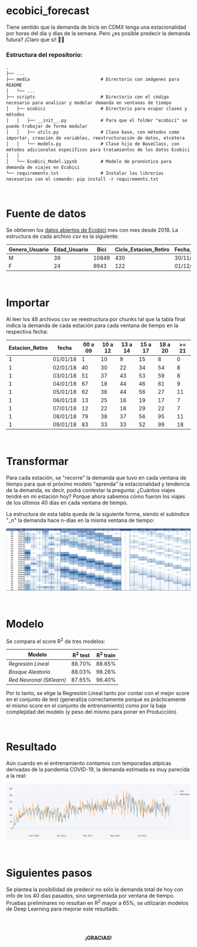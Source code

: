 # ecobici_forecast
Tiene sentido que la demanda de bicis en CDMX tenga una estacionalidad por horas del día y días de la semana. Pero ¿es posible predecir la demanda futura? 
¡Claro que sí! 🚴🏾

### Estructura del repositorio:
    .
    ├── ...
    ├── media                           # Directorio con imágenes para README
    │   └── ...
    ├── scripts                         # Directorio con el código necesario para analizar y modelar demanda en ventanas de tiempo
    │   ├── ecobici                     # Directorio para ocupar clases y métodos
    │   │   ├── __init__.py             # Para que el folder "ecobici" se puede trabajar de forma modular
    │   │   ├── utils.py                # Clase base, con métodos como importar, creación de variables, reestructuración de datos, etcétera
    │   │   └── models.py               # Clase hija de BaseClass, con métodos adicionales específicos para tratamientos de los datos Ecobici
    │   │
    │   └── EcoBici_Model.ipynb         # Modelo de pronóstico para demanda de viajes en Ecobici
    └── requirements.txt                # Instalar las librerías necesarias con el comando: pip install -r requirements.txt

<br>

# Fuente de datos

Se obtienen los [datos abiertos de Ecobici](https://www.ecobici.cdmx.gob.mx/es/informacion-del-servicio/open-data) mes con mes desde 2018. La estructura de cada archivo csv es la siguiente:

|Genero_Usuario|Edad_Usuario|Bici|Ciclo_Estacion_Retiro|Fecha_Retiro|Hora_Retiro|Ciclo_Estacion_Arribo|Fecha_Arribo|Hora_Arribo|
|---|---|---|---|---|---|---|---|---|
|M|39|10849|430|30/11/20|23:45:01|166|01/12/20|0:27:25|
|F|24|9943|122|01/12/20|5:55:41|326|01/12/20|6:21:13|

<br>

# Importar

Al leer los 48 archivos csv se reestructura por chunks tal que la tabla final indica la demanda de cada estación para cada ventana de tiempo en la respectiva fecha:

|Estacion_Retiro|fecha|00 a 09|10 a 12|13 a 14|15 a 17|18 a 20|>= 21|
|---|---|---|---|---|---|---|---|
|1|01/01/18|1|10|9|15|8|0|
|1|02/01/18|40|30|22|34|54|8|
|1|03/01/18|51|37|43|53|59|8|
|1|04/01/18|67|18|44|46|61|9|
|1|05/01/18|62|36|44|56|27|11|
|1|06/01/18|13|25|16|19|17|7|
|1|07/01/18|12|22|18|29|22|7|
|1|08/01/18|79|38|37|56|95|11|
|1|09/01/18|83|33|33|52|99|18|

<br>

# Transformar

Para cada estación, se "recorre" la demanda que tuvo en cada ventana de tiempo para que el próximo modelo "aprenda" la estacionalidad y tendencia de la demanda, es decir, podrá contestar la pregunta: ¿Cuántos viajes tendré en mi estación hoy? Porque ahora sabemos cómo fueron los viajes de los últimos 40 días en cada ventana de tiempo.

La estructura de esta tabla queda de la siguiente forma, siendo el subíndice "\_n" la demanda hace n-días en la misma ventana de tiempo:

![Alt text](media/shifted.png?raw=true "Time Window Shifted")

<br>

# Modelo

Se compara el score R<sup>2</sup> de tres modelos:

|Modelo|R<sup>2</sup> test|R<sup>2</sup> train|
|---|---|---|
|_Regresión Lineal_|88.70%|88.65%|
|_Bosque Aleatorio_|88.03%|98.26%|
|_Red Neuronal (SKlearn)_|87.65%|96.40%|

Por lo tanto, se elige la Regresión Lineal tanto por contar con el mejor score en el conjunto de test (generaliza correctamente porque es prácticamente el mismo score en el conjunto de entrenamiento) como por la baja complejidad del modelo (y peso del mismo para poner en Producción).

<br>

# Resultado

Aún cuando en el entrenamiento contamos con temporadas atípicas derivadas de la pandemia COVID-19, la demanda estimada es muy parecida a la real:

![Alt text](media/forecast.png?raw=true "Time Window Shifted")

<br>

# Siguientes pasos

Se plantea la posibilidad de predecir no sólo la demanda total de hoy con info de los 40 días pasados, sino segmentada por ventana de tiempo. Pruebas preliminares no resultan en R<sup>2</sup> mayor a 65%, se utilizarán modelos de Deep Learning para mejorar este resultado.


<br><br>

<div align="center"><strong>¡GRACIAS!</strong></div>
<br><br>

